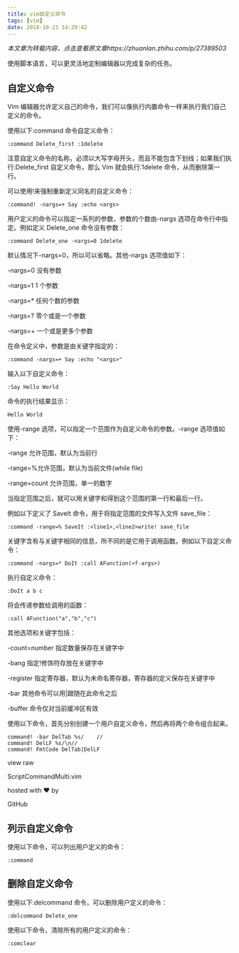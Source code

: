 ```yaml
---
title: vim自定义命令
tags: [vim]
date: 2018-10-23 14:29:42
---
```


_本文章为转载内容，点击查看原文章https://zhuanlan.zhihu.com/p/27389503_

使用脚本语言，可以更灵活地定制编辑器以完成复杂的任务。

## **自定义命令**

Vim 编辑器允许定义自己的命令，我们可以像执行内置命令一样来执行我们自己定义的命令。

使用以下:command 命令自定义命令：

```vim
:command Delete_first :1delete
```

注意自定义命令的名称，必须以大写字母开头，而且不能包含下划线；如果我们执行:Delete_first 自定义命令，那么 Vim 就会执行:1delete 命令，从而删除第一行。

可以使用!来强制重新定义同名的自定义命令：

```text
:command! -nargs=+ Say :echo <args>
```

用户定义的命令可以指定一系列的参数，参数的个数由-nargs 选项在命令行中指定。例如定义 Delete_one 命令没有参数：

```vim
:command Delete_one -nargs=0 1delete
```

默认情况下-nargs=0，所以可以省略。其他-nargs 选项值如下：

-nargs=0 没有参数

-nargs=1 1 个参数

-nargs=\* 任何个数的参数

-nargs=? 零个或是一个参数

-nargs=+ 一个或是更多个参数

在命令定义中，参数是由关键字<args>指定的：

```text
:command -nargs=+ Say :echo "<args>"
```

输入以下自定义命令：

```vim
:Say Hello World
```

命令的执行结果显示：

```text
Hello World
```

使用-range 选项，可以指定一个范围作为自定义命令的参数。-range 选项值如下：

-range 允许范围，默认为当前行

-range=%允许范围，默认为当前文件(while file)

-range=count 允许范围，单一的数字

当指定范围之后，就可以用关键字<line1>和<line2>得到这个范围的第一行和最后一行。

例如以下定义了 SaveIt 命令，用于将指定范围的文件写入文件 save_file：

```vim
:command -range=% SaveIt :<line1>,<line2>write! save_file
```

关键字<f-args>含有与关键字<args>相同的信息，所不同的是它用于调用函数。例如以下自定义命令：

```text
:command -nargs=* DoIt :call AFunction(<f-args>)
```

执行自定义命令：

```vim
:DoIt a b c
```

将会传递参数给调用的函数：

```vim
:call AFunction("a","b","c")
```

其他选项和关键字包括：

-count=number 指定数量保存在关键字<count>中

-bang 指定!修饰符存放在关键字<bang>中

-register 指定寄存器，默认为未命名寄存器，寄存器的定义保存在关键字<register>中

-bar 其他命令可以用|跟随在此命令之后

-buffer 命令仅对当前缓冲区有效

使用以下命令，首先分别创建一个用户自定义命令，然后再将两个命令组合起来。

```vim
command! -bar DelTab %s/	//
command! DelLF %s/\n//
command! FmtCode DelTab|DelLF
```

view raw

ScriptCommandMulti.vim

hosted with ❤ by

GitHub

## **列示自定义命令**

使用以下命令，可以列出用户定义的命令：

```vim
:command
```

## **删除自定义命令**

使用以下:delcommand 命令，可以删除用户定义的命令：

```vim
:delcommand Delete_one
```

使用以下命令，清除所有的用户定义的命令：

```vim
:comclear
```
